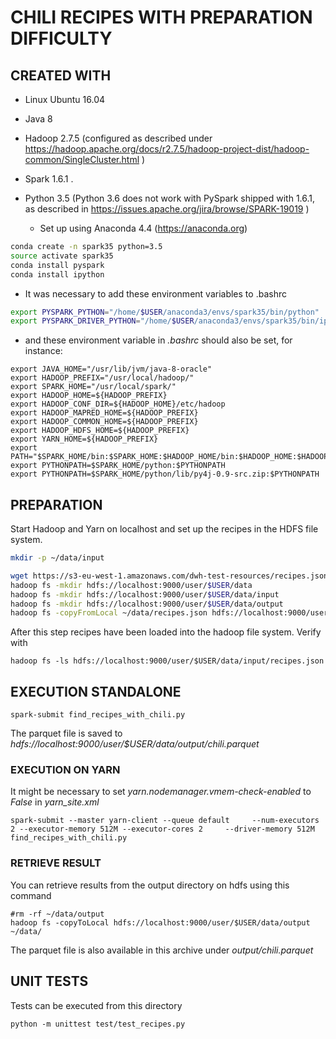 # CHILI RECIPES WITH PREPARATION DIFFICULTY

## CREATED WITH

* Linux Ubuntu 16.04
* Java 8
* Hadoop 2.7.5 (configured as described under https://hadoop.apache.org/docs/r2.7.5/hadoop-project-dist/hadoop-common/SingleCluster.html )
* Spark 1.6.1 .

* Python 3.5 (Python 3.6 does not work with PySpark shipped with 1.6.1, as described in https://issues.apache.org/jira/browse/SPARK-19019 )
  *  Set up using Anaconda 4.4 (https://anaconda.org)

```bash
conda create -n spark35 python=3.5
source activate spark35
conda install pyspark
conda install ipython
```

  *  It was necessary to add these environment variables to .bashrc

```bash
export PYSPARK_PYTHON="/home/$USER/anaconda3/envs/spark35/bin/python"
export PYSPARK_DRIVER_PYTHON="/home/$USER/anaconda3/envs/spark35/bin/ipython"
```

  * and these environment variable in _.bashrc_ should also be set, for instance:

```
export JAVA_HOME="/usr/lib/jvm/java-8-oracle"
export HADOOP_PREFIX="/usr/local/hadoop/"
export SPARK_HOME="/usr/local/spark/"
export HADOOP_HOME=${HADOOP_PREFIX}
export HADOOP_CONF_DIR=${HADOOP_HOME}/etc/hadoop
export HADOOP_MAPRED_HOME=${HADOOP_PREFIX}
export HADOOP_COMMON_HOME=${HADOOP_PREFIX}
export HADOOP_HDFS_HOME=${HADOOP_PREFIX}
export YARN_HOME=${HADOOP_PREFIX}
export PATH="$SPARK_HOME/bin:$SPARK_HOME:$HADOOP_HOME/bin:$HADOOP_HOME:$HADOOP_HOME/sbin:$PATH"
export PYTHONPATH=$SPARK_HOME/python:$PYTHONPATH
export PYTHONPATH=$SPARK_HOME/python/lib/py4j-0.9-src.zip:$PYTHONPATH

```


## PREPARATION

Start Hadoop and Yarn on localhost and set up the recipes in the HDFS file system.

```bash
mkdir -p ~/data/input

wget https://s3-eu-west-1.amazonaws.com/dwh-test-resources/recipes.json -P ~/data/input
hadoop fs -mkdir hdfs://localhost:9000/user/$USER/data
hadoop fs -mkdir hdfs://localhost:9000/user/$USER/data/input
hadoop fs -mkdir hdfs://localhost:9000/user/$USER/data/output
hadoop fs -copyFromLocal ~/data/recipes.json hdfs://localhost:9000/user/$USER/data/input/recipes.json
```

After this step recipes have been loaded into the hadoop file system. Verify with

```
hadoop fs -ls hdfs://localhost:9000/user/$USER/data/input/recipes.json
```



## EXECUTION STANDALONE


```
spark-submit find_recipes_with_chili.py
```

The parquet file is saved to _hdfs://localhost:9000/user/$USER/data/output/chili.parquet_


### EXECUTION ON YARN

It might be necessary to set _yarn.nodemanager.vmem-check-enabled_ to _False_ in *yarn_site.xml*

```
spark-submit --master yarn-client --queue default     --num-executors 2 --executor-memory 512M --executor-cores 2     --driver-memory 512M find_recipes_with_chili.py
```


### RETRIEVE RESULT

You can retrieve results from the output directory on hdfs using this command

```
#rm -rf ~/data/output
hadoop fs -copyToLocal hdfs://localhost:9000/user/$USER/data/output ~/data/
```

The parquet file is also available in this archive under _output/chili.parquet_

## UNIT TESTS

Tests can be executed from this directory

```
python -m unittest test/test_recipes.py
```



